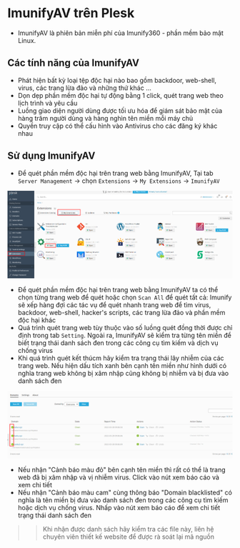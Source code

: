 # ImunifyAV trên Plesk
- ImunifyAV là phiên bản miễn phí của Imunify360 - phần mềm bảo mật Linux. 
## Các tính năng của ImunifyAV
- Phát hiện bất kỳ loại tệp độc hại nào bao gồm backdoor, web-shell, virus, các trang lừa đảo và những thứ khác ...
- Dọn dẹp phần mềm độc hại tự động bằng 1 click, quét trang web theo lịch trình và yêu cầu
- Luồng giao diện người dùng được tối ưu hóa để giám sát bảo mật của hàng trăm người dùng và hàng nghìn tên miền mỗi máy chủ
- Quyền truy cập có thể cấu hình vào Antivirus cho các đăng ký khác nhau

## Sử dụng ImunifyAV
- Để quét phần mềm độc hại trên trang web bằng ImunifyAV, Tại tab `Server Management` -> chọn `Extensions` -> `My Extensions` -> `ImunifyAV`

![](./images/imunify.png)

- Để quét phần mềm độc hại trên trang web bằng ImunifyAV ta có thể chọn từng trang web để quét hoặc chọn `Scan All` để quét tất cả: Imunify sẽ xếp hàng đợi các tác vụ để quét nhanh trang web để tìm virus, backdoor, web-shell, hacker's scripts, các trang lừa đảo và phần mềm độc hại khác
- Quá trình quét trang web tùy thuộc vào số luồng quét đồng thời được chỉ định trong tab `Setting`. Ngoài ra, ImunifyAV sẽ kiểm tra từng tên miền để biết trạng thái danh sách đen trong các công cụ tìm kiếm và dịch vụ chống virus
- Khi quá trình quét kết thúcm hãy kiểm tra trạng thái lây nhiễm của các trang web. Nếu hiện dấu tích xanh bên cạnh tên miền như hình dưới có nghĩa trang web không bị xâm nhập cũng không bị nhiễm và bị đưa vào danh sách đen

![](./images/av.png)

- Nếu nhận "Cảnh báo màu đỏ" bên cạnh tên miền thì rất có thể là trang web đã bị xâm nhập và vị nhiễm virus. Click vào nút xem báo cáo và xem chi tiết
- Nếu nhận "Cảnh báo màu cam" cùng thông báo "Domain blacklisted" có nghĩa là tên miền bị đưa vào danh sách đen trong các công cụ tìm kiếm hoặc dịch vụ chống virus. Nhấp vào nút xem báo cáo để xem chi tiết trạng thái danh sách đen

>> Khi nhận được danh sách hãy kiểm tra các file này, liên hệ chuyên viên thiết kế website để được rà soát lại mã nguồn